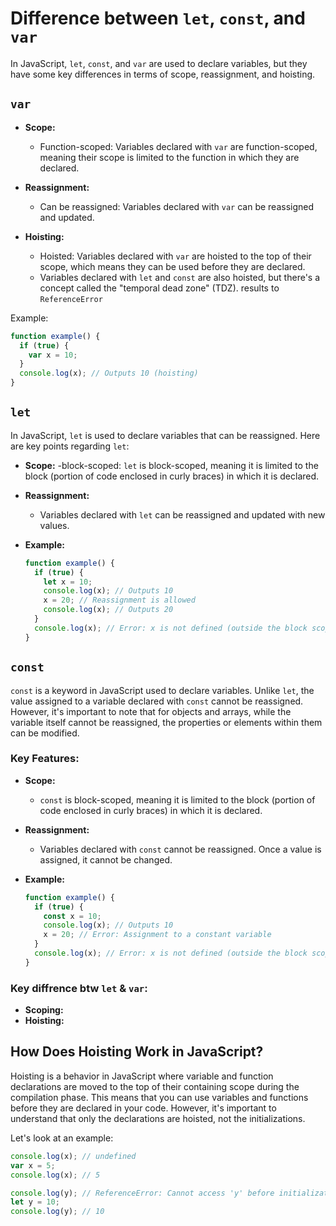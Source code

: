 # Difference between `let`, `const`, and `var`

In JavaScript, `let`, `const`, and `var` are used to declare variables, but they have some key differences in terms of scope, reassignment, and hoisting.

## `var`

- **Scope:**
  - Function-scoped: Variables declared with `var` are function-scoped, meaning their scope is limited to the function in which they are declared.
  
- **Reassignment:**
  - Can be reassigned: Variables declared with `var` can be reassigned and updated.

- **Hoisting:**
  - Hoisted: Variables declared with `var` are hoisted to the top of their scope, which means they can be used before they are declared.
  - Variables declared with `let` and `const` are also hoisted, but there's a concept called the "temporal dead zone" (TDZ). results to `ReferenceError`

Example:

```javascript
function example() {
  if (true) {
    var x = 10;
  }
  console.log(x); // Outputs 10 (hoisting)
}
```

## `let`

In JavaScript, `let` is used to declare variables that can be reassigned. Here are key points regarding `let`:

- **Scope:**
  -block-scoped: `let` is block-scoped, meaning it is limited to the block (portion of code enclosed in curly braces) in which it is declared.

- **Reassignment:**
  - Variables declared with `let` can be reassigned and updated with new values.

- **Example:**

  ```javascript
  function example() {
    if (true) {
      let x = 10;
      console.log(x); // Outputs 10
      x = 20; // Reassignment is allowed
      console.log(x); // Outputs 20
    }
    console.log(x); // Error: x is not defined (outside the block scope)
  }
  ```

## `const`

`const` is a keyword in JavaScript used to declare variables. Unlike `let`, the value assigned to a variable declared with `const` cannot be reassigned. However, it's important to note that for objects and arrays, while the variable itself cannot be reassigned, the properties or elements within them can be modified.

### Key Features:

- **Scope:**
  - `const` is block-scoped, meaning it is limited to the block (portion of code enclosed in curly braces) in which it is declared.

- **Reassignment:**
  - Variables declared with `const` cannot be reassigned. Once a value is assigned, it cannot be changed.

- **Example:**

  ```javascript
  function example() {
    if (true) {
      const x = 10;
      console.log(x); // Outputs 10
      x = 20; // Error: Assignment to a constant variable
    }
    console.log(x); // Error: x is not defined (outside the block scope)
  }
    ```

### Key diffrence btw `let` & `var`:
- **Scoping:**
- **Hoisting:**



## How Does Hoisting Work in JavaScript?

Hoisting is a behavior in JavaScript where variable and function declarations are moved to the top of their containing scope during the compilation phase. This means that you can use variables and functions before they are declared in your code. However, it's important to understand that only the declarations are hoisted, not the initializations.

Let's look at an example:

```javascript
console.log(x); // undefined
var x = 5;
console.log(x); // 5

console.log(y); // ReferenceError: Cannot access 'y' before initialization
let y = 10;
console.log(y); // 10

